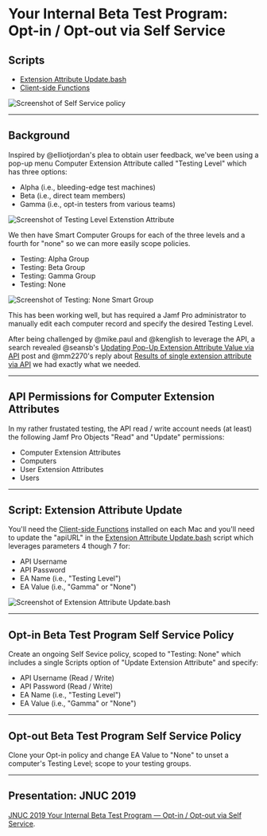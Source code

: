 # Your Internal Beta Test Program: Opt-in / Opt-out via Self Service

## Scripts
- [Extension Attribute Update.bash](https://github.com/dan-snelson/Jamf-Pro-Scripts/blob/master/Extension%20Attribute%20Update.bash)
- [Client-side Functions](https://github.com/dan-snelson/Jamf-Pro-Scripts/tree/master/Client-side%20Functions)

![Screenshot of Self Service policy](https://raw.githubusercontent.com/dan-snelson/Jamf-Pro-Scripts/master/Your%20Internal%20Beta%20Test%20Program/Screen%20Shot%202018-06-29%20at%2010.00.27%20PM.png)

---

## Background

Inspired by @elliotjordan's plea to obtain user feedback, we've been using a pop-up menu Computer Extension Attribute called "Testing Level" which has three options:
- Alpha (i.e., bleeding-edge test machines)
- Beta (i.e., direct team members)
- Gamma (i.e., opt-in testers from various teams)

![Screenshot of Testing Level Extenstion Attribute](https://raw.githubusercontent.com/dan-snelson/Jamf-Pro-Scripts/master/Your%20Internal%20Beta%20Test%20Program/Screen%20Shot%202018-06-29%20at%2010.03.06%20PM.png)

We then have Smart Computer Groups for each of the three levels and a fourth for "none" so we can more easily scope policies.
- Testing: Alpha Group
- Testing: Beta Group
- Testing: Gamma Group
- Testing: None

![Screenshot of Testing: None Smart Group](https://raw.githubusercontent.com/dan-snelson/Jamf-Pro-Scripts/master/Your%20Internal%20Beta%20Test%20Program/Screen%20Shot%202018-06-30%20at%205.07.54%20PM.png)

This has been working well, but has required a Jamf Pro administrator to manually edit each computer record and specify the desired Testing Level.

After being challenged by @mike.paul and @kenglish to leverage the API, a search revealed @seansb's [Updating Pop-Up Extension Attribute Value via API](https://www.jamf.com/jamf-nation/discussions/18307/) post and @mm2270's reply about [Results of single extension attribute via API](https://www.jamf.com/jamf-nation/discussions/15258/results-of-single-extension-attribute-via-api#responseChild93856) we had exactly what we needed.

---

## API Permissions for Computer Extension Attributes

In my rather frustated testing, the API read / write account needs (at least) the following Jamf Pro Objects "Read" and "Update" permissions:

- Computer Extension Attributes
- Computers
- User Extension Attributes
- Users

---

## Script: Extension Attribute Update

You'll need the [Client-side Functions](https://github.com/dan-snelson/Jamf-Pro-Scripts/tree/master/Client-side%20Functions) installed on each Mac and you'll need to update the "apiURL" in the [Extension Attribute Update.bash](https://github.com/dan-snelson/Jamf-Pro-Scripts/blob/master/Extension%20Attribute%20Update.bash) script which leverages parameters 4 though 7 for:

- API Username
- API Password
- EA Name (i.e., "Testing Level")
- EA Value (i.e., "Gamma" or "None")

![Screenshot of Extension Attribute Update.bash](https://raw.githubusercontent.com/dan-snelson/Jamf-Pro-Scripts/master/Your%20Internal%20Beta%20Test%20Program/Screen%20Shot%202018-06-30%20at%206.06.30%20PM.png)

---

## Opt-in Beta Test Program Self Service Policy

Create an ongoing Self Sevice policy, scoped to "Testing: None" which includes a single Scripts option of "Update Extension Attribute" and specify:
- API Username (Read / Write)
- API Password (Read / Write)
- EA Name (i.e., "Testing Level")
- EA Value (i.e., "Gamma" or "None")

---

## Opt-out Beta Test Program Self Service Policy

Clone your Opt-in policy and change EA Value to "None" to unset a computer's Testing Level; scope to your testing groups.

---

## Presentation: JNUC 2019

[JNUC 2019 Your Internal Beta Test Program — Opt-in / Opt-out via Self Service](https://1drv.ms/u/s!Ai8L0BNx27XzmGHl0LN7WW4HaG9w?e=8eVRaJ).
